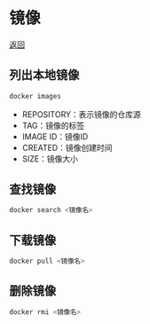 [docker]: /note/docker/README.md

# 镜像

[返回][docker]

## 列出本地镜像

```bash
docker images
```

* REPOSITORY：表示镜像的仓库源
* TAG：镜像的标签
* IMAGE ID：镜像ID
* CREATED：镜像创建时间
* SIZE：镜像大小

## 查找镜像

```bash
docker search <镜像名>
```

## 下载镜像

```bash
docker pull <镜像名>
```

## 删除镜像

```bash
docker rmi <镜像名>
```
